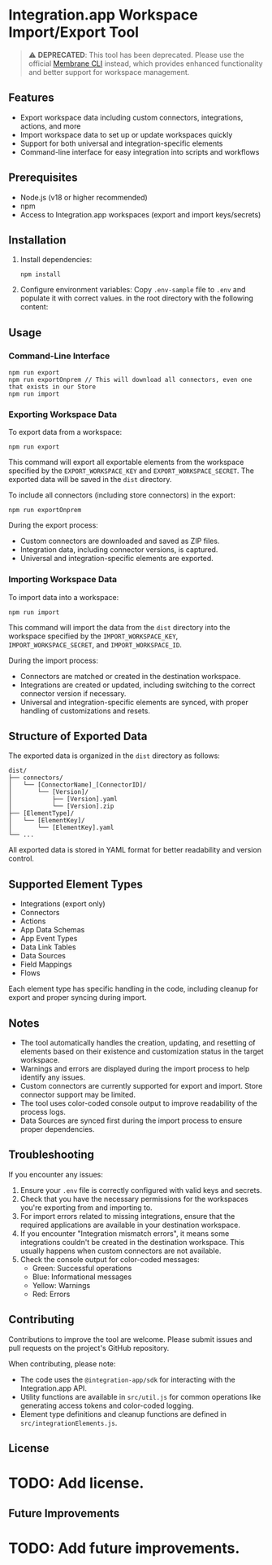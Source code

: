 # Integration.app Workspace Import/Export Tool

> ⚠️ **DEPRECATED**: This tool has been deprecated. Please use the official [Membrane CLI](https://www.npmjs.com/package/@integration-app/membrane-cli) instead, which provides enhanced functionality and better support for workspace management.

## Features

- Export workspace data including custom connectors, integrations, actions, and more
- Import workspace data to set up or update workspaces quickly
- Support for both universal and integration-specific elements
- Command-line interface for easy integration into scripts and workflows

## Prerequisites

- Node.js (v18 or higher recommended)
- npm
- Access to Integration.app workspaces (export and import keys/secrets)

## Installation

1. Install dependencies:

   ```
   npm install
   ```

2. Configure environment variables:
   Copy `.env-sample` file to `.env` and populate it with correct values. in the root directory with the following content:

## Usage

### Command-Line Interface

```
npm run export
npm run exportOnprem // This will download all connectors, even one that exists in our Store
npm run import
```

### Exporting Workspace Data

To export data from a workspace:

```
npm run export
```

This command will export all exportable elements from the workspace specified by the `EXPORT_WORKSPACE_KEY` and `EXPORT_WORKSPACE_SECRET`. The exported data will be saved in the `dist` directory.

To include all connectors (including store connectors) in the export:

```
npm run exportOnprem
```

During the export process:

- Custom connectors are downloaded and saved as ZIP files.
- Integration data, including connector versions, is captured.
- Universal and integration-specific elements are exported.

### Importing Workspace Data

To import data into a workspace:

```
npm run import
```

This command will import the data from the `dist` directory into the workspace specified by the `IMPORT_WORKSPACE_KEY`, `IMPORT_WORKSPACE_SECRET`, and `IMPORT_WORKSPACE_ID`.

During the import process:

- Connectors are matched or created in the destination workspace.
- Integrations are created or updated, including switching to the correct connector version if necessary.
- Universal and integration-specific elements are synced, with proper handling of customizations and resets.

## Structure of Exported Data

The exported data is organized in the `dist` directory as follows:

```
dist/
├── connectors/
│   └── [ConnectorName]_[ConnectorID]/
│       └── [Version]/
│           ├── [Version].yaml
│           └── [Version].zip
├── [ElementType]/
│   └── [ElementKey]/
│       └── [ElementKey].yaml
└── ...
```

All exported data is stored in YAML format for better readability and version control.

## Supported Element Types

- Integrations (export only)
- Connectors
- Actions
- App Data Schemas
- App Event Types
- Data Link Tables
- Data Sources
- Field Mappings
- Flows

Each element type has specific handling in the code, including cleanup for export and proper syncing during import.

## Notes

- The tool automatically handles the creation, updating, and resetting of elements based on their existence and customization status in the target workspace.
- Warnings and errors are displayed during the import process to help identify any issues.
- Custom connectors are currently supported for export and import. Store connector support may be limited.
- The tool uses color-coded console output to improve readability of the process logs.
- Data Sources are synced first during the import process to ensure proper dependencies.

## Troubleshooting

If you encounter any issues:

1. Ensure your `.env` file is correctly configured with valid keys and secrets.
2. Check that you have the necessary permissions for the workspaces you're exporting from and importing to.
3. For import errors related to missing integrations, ensure that the required applications are available in your destination workspace.
4. If you encounter "Integration mismatch errors", it means some integrations couldn't be created in the destination workspace. This usually happens when custom connectors are not available.
5. Check the console output for color-coded messages:
   - Green: Successful operations
   - Blue: Informational messages
   - Yellow: Warnings
   - Red: Errors

## Contributing

Contributions to improve the tool are welcome. Please submit issues and pull requests on the project's GitHub repository.

When contributing, please note:

- The code uses the `@integration-app/sdk` for interacting with the Integration.app API.
- Utility functions are available in `src/util.js` for common operations like generating access tokens and color-coded logging.
- Element type definitions and cleanup functions are defined in `src/integrationElements.js`.

## License

# TODO: Add license.

## Future Improvements

# TODO: Add future improvements.
